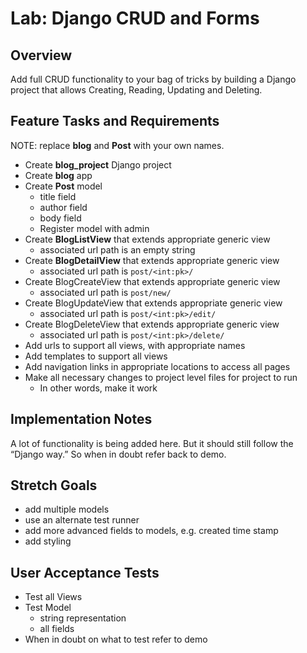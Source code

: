# Lab: Django CRUD and Forms

## Overview

Add full CRUD functionality to your bag of tricks by building a Django project that allows Creating, Reading, Updating and Deleting.

## Feature Tasks and Requirements

NOTE: replace **blog** and **Post** with your own names.

- Create **blog_project** Django project
- Create **blog** app
- Create **Post** model
  - title field
  - author field
  - body field
  - Register model with admin
- Create **BlogListView** that extends appropriate generic view
  - associated url path is an empty string
- Create **BlogDetailView** that extends appropriate generic view
  - associated url path is `post/<int:pk>/`
- Create BlogCreateView that extends appropriate generic view
  - associated url path is `post/new/`
- Create BlogUpdateView that extends appropriate generic view
  - associated url path is `post/<int:pk>/edit/`
- Create BlogDeleteView that extends appropriate generic view
  - associated url path is `post/<int:pk>/delete/`
- Add urls to support all views, with appropriate names
- Add templates to support all views
- Add navigation links in appropriate locations to access all pages
- Make all necessary changes to project level files for project to run
  - In other words, make it work

## Implementation Notes

A lot of functionality is being added here. But it should still follow the “Django way.” So when in doubt refer back to demo.

## Stretch Goals

- add multiple models
- use an alternate test runner
- add more advanced fields to models, e.g. created time stamp
- add styling

## User Acceptance Tests

- Test all Views
- Test Model
  - string representation
  - all fields
- When in doubt on what to test refer to demo
